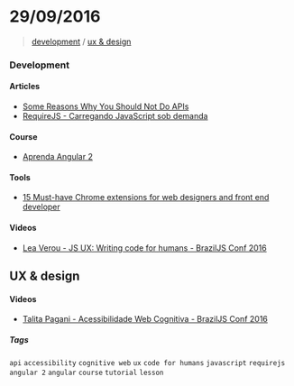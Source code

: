 # 29/09/2016

> [development](#development) / [ux & design](ux--design)

### Development

#### Articles
- [Some Reasons Why You Should Not Do APIs](https://medium.com/startup-grind/some-reasons-why-you-should-not-do-apis-e075618ef3ab#.i39t0ut67)
- [RequireJS - Carregando JavaScript sob demanda](http://blog.da2k.com.br/2015/01/18/requirejs-carregando-javacript-sob-demanda/)

#### Course
- [Aprenda Angular 2](http://aprendaangular2.online/)

#### Tools
- [15 Must-have Chrome extensions for web designers and front end developer](https://medium.muz.li/15-must-have-chrome-extensions-for-web-designers-and-front-end-developer-b12c1bd9490c#.4p1r9jgaz)

#### Videos
- [Lea Verou - JS UX: Writing code for humans - BrazilJS Conf 2016](https://www.youtube.com/watch?v=loj3CLHovt0)


## UX & design

#### Videos
- [Talita Pagani - Acessibilidade Web Cognitiva - BrazilJS Conf 2016](https://www.youtube.com/watch?v=igGOeem6y4w&)

##### Tags

`api` `accessibility` `cognitive web` `ux` `code for humans` `javascript` `requirejs` `angular 2` `angular` `course` `tutorial` `lesson`